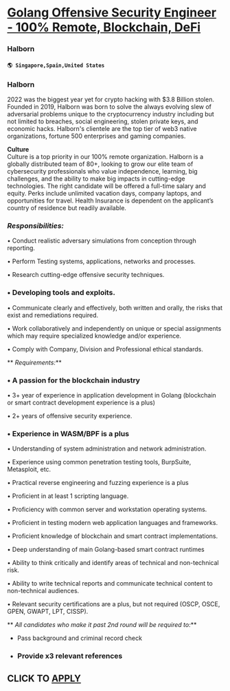 # [Golang Offensive Security Engineer - 100% Remote, Blockchain, DeFi](https://www.remotewlb.com/apply/golang-offensive-security-engineer-100-remote-blockchain-defi-68222)  
### Halborn  
#### `🌎 Singapore,Spain,United States`  

### Halborn

2022 was the biggest year yet for crypto hacking with $3.8 Billion stolen. Founded in 2019, Halborn was born to solve the always evolving slew of adversarial problems unique to the cryptocurrency industry including but not limited to breaches, social engineering, stolen private keys, and economic hacks. Halborn's clientele are the top tier of web3 native organizations, fortune 500 enterprises and gaming companies.

 **Culture**  
Culture is a top priority in our 100% remote organization. Halborn is a globally distributed team of 80+, looking to grow our elite team of cybersecurity professionals who value independence, learning, big challenges, and the ability to make big impacts in cutting-edge technologies. The right candidate will be offered a full-time salary and equity. Perks include unlimited vacation days, company laptops, and opportunities for travel. Health Insurance is dependent on the applicant’s country of residence but readily available.

###  _Responsibilities:_

• Conduct realistic adversary simulations from conception through reporting.

• Perform Testing systems, applications, networks and processes.

• Research cutting-edge offensive security techniques.

### • Developing tools and exploits.

• Communicate clearly and effectively, both written and orally, the risks that exist and remediations required.

• Work collaboratively and independently on unique or special assignments which may require specialized knowledge and/or experience.

• Comply with Company, Division and Professional ethical standards.  
  
 ** _Requirements:_**

### • A passion for the blockchain industry

• 3+ year of experience in application development in Golang (blockchain or smart contract development experience is a plus)

• 2+ years of offensive security experience.

### • Experience in WASM/BPF is a plus

• Understanding of system administration and network administration.

• Experience using common penetration testing tools, BurpSuite, Metasploit, etc.

• Practical reverse engineering and fuzzing experience is a plus

• Proficient in at least 1 scripting language.

• Proficiency with common server and workstation operating systems.

• Proficient in testing modern web application languages and frameworks.

• Proficient knowledge of blockchain and smart contract implementations.

• Deep understanding of main Golang-based smart contract runtimes

• Ability to think critically and identify areas of technical and non-technical risk.

• Ability to write technical reports and communicate technical content to non-technical audiences.

• Relevant security certifications are a plus, but not required (OSCP, OSCE, GPEN, GWAPT, LPT, CISSP).

 ** _All candidates who make it past 2nd round will be required to:_**

  * Pass background and criminal record check

  * ### Provide x3 relevant references

  
## CLICK TO [APPLY](https://www.remotewlb.com/apply/golang-offensive-security-engineer-100-remote-blockchain-defi-68222)

